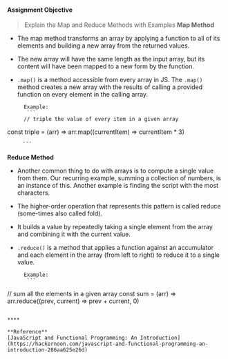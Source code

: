 #### Assignment Objective
>Explain the Map and Reduce Methods with Examples
**Map Method**

- The map method transforms an array by applying a function to all of its elements and building a new array from the returned values. 

- The new array will have the same length as the input array, but its content will have been mapped to a new form by the function.

- <code>.map()</code> is a method accessible from every array in JS. The <code>.map()</code> method creates a new array with the results of calling a provided function on every element in the calling array.

        Example: 
         ```
        // triple the value of every item in a given array
const triple = (arr) => arr.map((currentItem) => currentItem * 3)

         ```
**Reduce Method**

- Another common thing to do with arrays is to compute a single value from them. Our recurring example, summing a collection of numbers, is an instance of this. Another example is finding the script with the most characters.

- The higher-order operation that represents this pattern is called reduce (some-times also called fold).

- It builds a value by repeatedly taking a single element
from the array and combining it with the current value.

- <code>.reduce()</code> is a method that applies a function against an accumulator and each element in the array (from left to right) to reduce it to a single value.

        Example:
         ```
// sum all the elements in a given array
const sum = (arr) => arr.reduce((prev, current) => prev + current, 0)
```

****

**Reference**
[JavaScript and Functional Programming: An Introduction](https://hackernoon.com/javascript-and-functional-programming-an-introduction-286aa625e26d)




